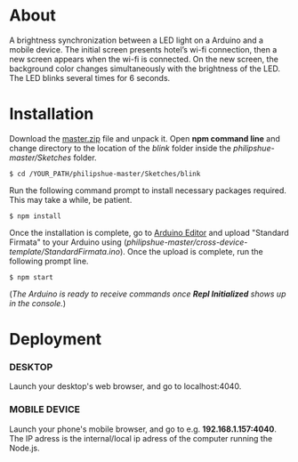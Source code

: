 # About

A brightness synchronization between a LED light on a Arduino and a mobile device. 
The initial screen presents hotel’s wi-fi connection, then a new screen appears when the wi-fi is connected. 
On the new screen, the background color changes simultaneously with the brightness of the LED. 
The LED blinks several times for 6 seconds.

# Installation

Download the [master.zip](https://github.com/tanerolcxy/philipshue/archive/master.zip) file and unpack it. Open **npm command line** and change directory to the location of the *blink* folder inside the *philipshue-master/Sketches* folder. 
```
$ cd /YOUR_PATH/philipshue-master/Sketches/blink
```
Run the following command prompt to install necessary packages required. This may take a while, be patient.
```
$ npm install
```
Once the installation is complete, go to [Arduino Editor](https://create.arduino.cc/) and upload "Standard Firmata" to your Arduino using (*philipshue-master/cross-device-template/StandardFirmata.ino*). Once the upload is complete, run the following prompt line. 
```
$ npm start
```
(*The Arduino is ready to receive commands once **Repl Initialized** shows up in the console.*)

# Deployment

### DESKTOP
Launch your desktop's web browser, and go to localhost:4040.

### MOBILE DEVICE
Launch your phone's mobile browser, and go to e.g. **192.168.1.157:4040**. The IP adress is the internal/local ip adress of the computer running the Node.js.
